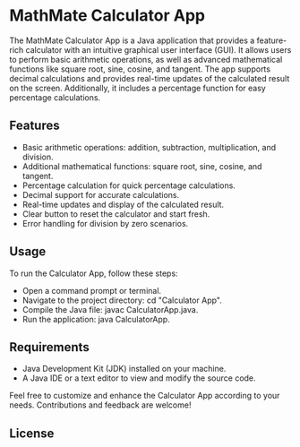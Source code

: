 # MathMate Calculator App

The MathMate Calculator App is a Java application that provides a feature-rich calculator with an intuitive graphical user interface (GUI). It allows users to perform basic arithmetic operations, as well as advanced mathematical functions like square root, sine, cosine, and tangent. The app supports decimal calculations and provides real-time updates of the calculated result on the screen. Additionally, it includes a percentage function for easy percentage calculations.

## Features

- Basic arithmetic operations: addition, subtraction, multiplication, and division.
- Additional mathematical functions: square root, sine, cosine, and tangent.
- Percentage calculation for quick percentage calculations.
- Decimal support for accurate calculations.
- Real-time updates and display of the calculated result.
- Clear button to reset the calculator and start fresh.
- Error handling for division by zero scenarios.

## Usage

To run the Calculator App, follow these steps:

- Open a command prompt or terminal.
- Navigate to the project directory: cd "Calculator App".
- Compile the Java file: javac CalculatorApp.java.
- Run the application: java CalculatorApp.

## Requirements

- Java Development Kit (JDK) installed on your machine.
- A Java IDE or a text editor to view and modify the source code.

Feel free to customize and enhance the Calculator App according to your needs. Contributions and feedback are welcome!

## License
